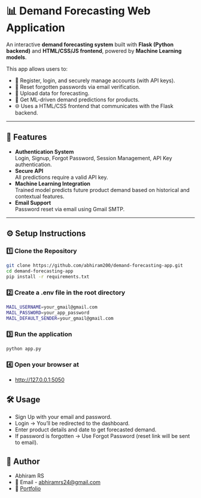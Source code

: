 # 📊 Demand Forecasting Web Application

An interactive **demand forecasting system** built with **Flask (Python backend)** and **HTML/CSS/JS frontend**, powered by **Machine Learning models**.  

This app allows users to:
- 🔑 Register, login, and securely manage accounts (with API keys).
- 📧 Reset forgotten passwords via email verification.
- 📂 Upload data for forecasting.
- 🔮 Get ML-driven demand predictions for products.
- 🌐 Uses a HTML/CSS frontend that communicates with the Flask backend.

---

## 🚀 Features
- **Authentication System**  
  Login, Signup, Forgot Password, Session Management, API Key authentication.  
- **Secure API**  
  All predictions require a valid API key.  
- **Machine Learning Integration**  
  Trained model predicts future product demand based on historical and contextual features.  
- **Email Support**  
  Password reset via email using Gmail SMTP.  

---

## ⚙️ Setup Instructions

### 1️⃣ Clone the Repository
```bash
git clone https://github.com/abhiram200/demand-forecasting-app.git
cd demand-forecasting-app
pip install -r requirements.txt
```

### 2️⃣ Create a .env file in the root directory
```bash
MAIL_USERNAME=your_gmail@gmail.com
MAIL_PASSWORD=your_app_password
MAIL_DEFAULT_SENDER=your_gmail@gmail.com
```

### 3️⃣ Run the application
```bash
python app.py
```

### 4️⃣ Open your browser at
- http://127.0.0.1:5050

## 🛠️ Usage
- Sign Up with your email and password.
- Login → You’ll be redirected to the dashboard.
- Enter product details and date to get forecasted demand.
- If password is forgotten → Use Forgot Password (reset link will be sent to email).

## 👤 Author
- Abhiram RS
- 📧 Email - abhiramrs24@gmail.com
- 💼 [Portfolio](https://abhiram200.github.io/portfolio/)
